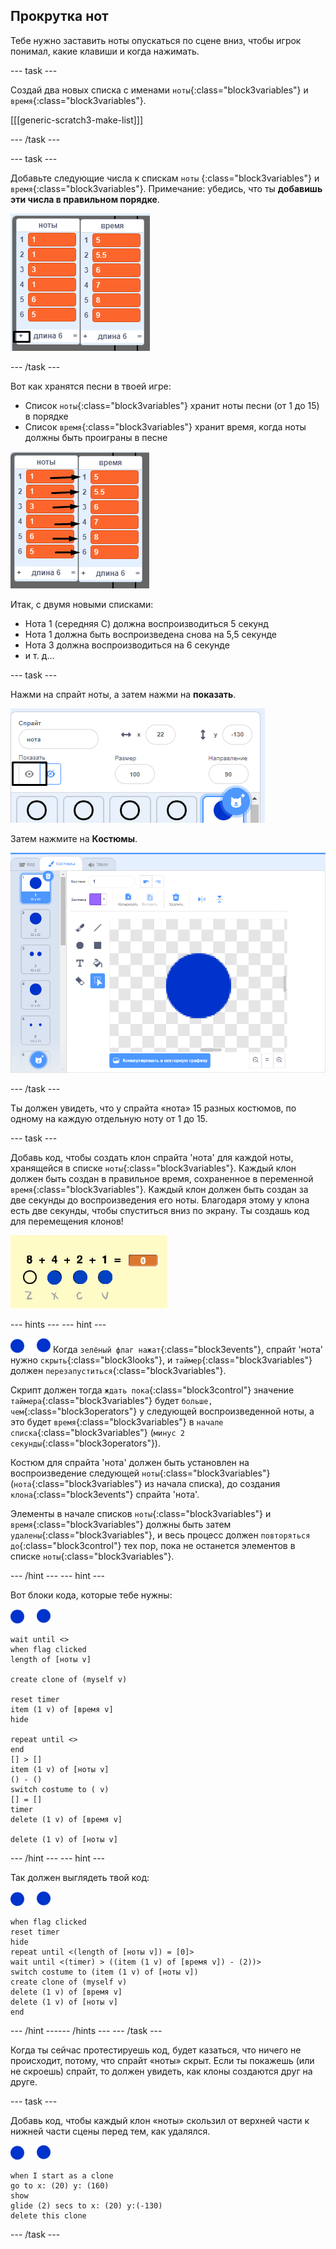 ## Прокрутка нот

Тебе нужно заставить ноты опускаться по сцене вниз, чтобы игрок понимал, какие клавиши и когда нажимать.

--- task ---

Создай два новых списка с именами `ноты`{:class="block3variables"} и `время`{:class="block3variables"}.

[[[generic-scratch3-make-list]]]

--- /task ---

--- task ---

Добавьте следующие числа к спискам `ноты` {:class="block3variables"} и `время`{:class="block3variables"}. Примечание: убедись, что ты **добавишь эти числа в правильном порядке**.

![Добавь ноты и время в списки](images/lists-add-annotated.png)

--- /task ---

Вот как хранятся песни в твоей игре:

+ Список `ноты`{:class="block3variables"} хранит ноты песни (от 1 до 15) в порядке
+ Список `время`{:class="block3variables"} хранит время, когда ноты должны быть проиграны в песне

![Объяснение списков](images/lists-explain.png)

Итак, с двумя новыми списками:

+ Нота 1 (середняя С) должна воспроизводиться 5 секунд
+ Нота 1 должна быть воспроизведена снова на 5,5 секунде
+ Нота 3 должна воспроизводиться на 6 секунде
+ и т. д...

--- task ---

Нажми на спрайт ноты, а затем нажми на **показать**.

![Показать спрайт панели](images/note-show-annotated.png)

Затем нажмите на **Костюмы**.

![Костюмы спрайтов панели](images/note-costumes.png)

--- /task ---

Ты должен увидеть, что у спрайта «нота» 15 разных костюмов, по одному на каждую отдельную ноту от 1 до 15.

--- task ---

Добавь код, чтобы создать клон спрайта 'нота' для каждой ноты, хранящейся в списке `ноты`{:class="block3variables"}. Каждый клон должен быть создан в правильное время, сохраненное в переменной `время`{:class="block3variables"}. Каждый клон должен быть создан за две секунды до воспроизведения его ноты. Благодаря этому у клона есть две секунды, чтобы спуститься вниз по экрану. Ты создашь код для перемещения клонов!

![Тестирование клонов](images/clones-test.png)

--- hints ---
 --- hint ---

![нота](images/note-sprite.png) Когда `зелёный флаг нажат`{:class="block3events"}, спрайт 'нота' нужно `скрыть`{:class="block3looks"}, и `таймер`{:class="block3variables"} должен `перезапуститься`{:class="block3variables"}.

Скрипт должен тогда `ждать пока`{:class="block3control"} значение `таймера`{:class="block3variables"} будет `больше, чем`{:class="block3operators"} у следующей воспроизведенной ноты, а это будет `время`{:class="block3variables"} в `начале списка`{:class="block3variables"} (`минус 2 секунды`{:class="block3operators"}).

Костюм для спрайта 'нота' должен быть установлен на воспроизведение следующей `ноты`{:class="block3variables"} (`нота`{:class="block3variables"} из начала списка), до создания `клона`{:class="block3events"} спрайта 'нота'.

Элементы в начале списков `ноты`{:class="block3variables"} и `время`{:class="block3variables"} должны быть затем `удалены`{:class="block3variables"}, и весь процесс должен `повторяться до`{:class="block3control"} тех пор, пока не останется элементов в списке `ноты`{:class="block3variables"}.

--- /hint --- --- hint ---

Вот блоки кода, которые тебе нужны:

![нота](images/note-sprite.png)

```blocks3
wait until <>
when flag clicked
length of [ноты v]

create clone of (myself v)

reset timer
item (1 v) of [время v]
hide

repeat until <>
end
[] > []
item (1 v) of [ноты v]
() - ()
switch costume to ( v)
[] = []
timer
delete (1 v) of [время v]

delete (1 v) of [ноты v]
```

--- /hint --- --- hint ---

Так должен выглядеть твой код:

![нота](images/note-sprite.png)

```blocks3
when flag clicked
reset timer
hide
repeat until <(length of [ноты v]) = [0]>
wait until <(timer) > ((item (1 v) of [время v]) - (2))>
switch costume to (item (1 v) of [ноты v])
create clone of (myself v)
delete (1 v) of [время v]
delete (1 v) of [ноты v]
end
```

--- /hint ------ /hints --- --- /task ---

Когда ты сейчас протестируешь код, будет казаться, что ничего не происходит, потому, что спрайт «ноты» скрыт. Если ты покажешь (или не скроешь) спрайт, то должен увидеть, как клоны создаются друг на друге.

--- task ---

Добавь код, чтобы каждый клон «ноты» скользил от верхней части к нижней части сцены перед тем, как удалялся.

![нота](images/note-sprite.png)

```blocks3
when I start as a clone
go to x: (20) y: (160)
show
glide (2) secs to x: (20) y:(-130)
delete this clone
```

--- /task ---